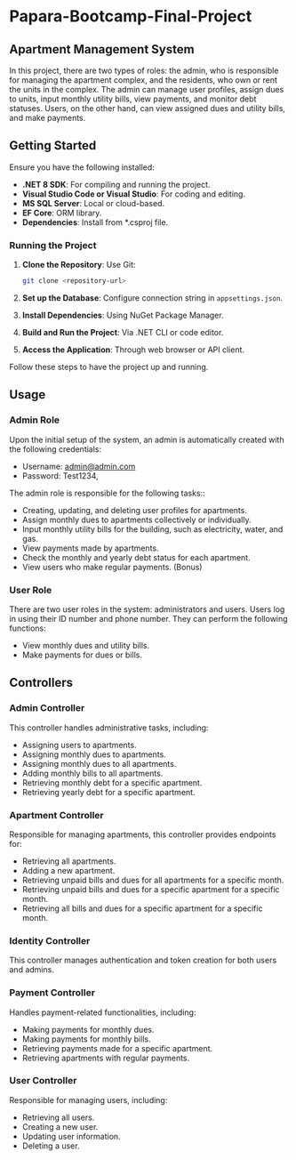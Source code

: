 # Papara-Bootcamp-Final-Project

## Apartment Management System
In this project, there are two types of roles: the admin, who is responsible for managing the apartment complex, and the residents, who own or rent the units in the complex. The admin can manage user profiles, assign dues to units, input monthly utility bills, view payments, and monitor debt statuses. Users, on the other hand, can view assigned dues and utility bills, and make payments.

## Getting Started

Ensure you have the following installed:

- **.NET 8 SDK**: For compiling and running the project.
- **Visual Studio Code or Visual Studio**: For coding and editing.
- **MS SQL Server**: Local or cloud-based.
- **EF Core**: ORM library.
- **Dependencies**: Install from *.csproj file.

### Running the Project

1. **Clone the Repository**: Use Git:

    ```bash
    git clone <repository-url>
    ```

2. **Set up the Database**: Configure connection string in `appsettings.json`.

3. **Install Dependencies**: Using NuGet Package Manager.

4. **Build and Run the Project**: Via .NET CLI or code editor.

5. **Access the Application**: Through web browser or API client.

Follow these steps to have the project up and running.

## Usage

### Admin Role

Upon the initial setup of the system, an admin is automatically created with the following credentials:
- Username: admin@admin.com
- Password: Test1234,

The admin role is responsible for the following tasks::
- Creating, updating, and deleting user profiles for apartments.
- Assign monthly dues to apartments collectively or individually.
- Input monthly utility bills for the building, such as electricity, water, and gas.
- View payments made by apartments.
- Check the monthly and yearly debt status for each apartment.
- View users who make regular payments. (Bonus)

### User Role

There are two user roles in the system: administrators and users. Users log in using their ID number and phone number. They can perform the following functions:
- View monthly dues and utility bills.
- Make payments for dues or bills.

## Controllers

### Admin Controller

This controller handles administrative tasks, including:
- Assigning users to apartments.
- Assigning monthly dues to apartments.
- Assigning monthly dues to all apartments.
- Adding monthly bills to all apartments.
- Retrieving monthly debt for a specific apartment.
- Retrieving yearly debt for a specific apartment.

### Apartment Controller

Responsible for managing apartments, this controller provides endpoints for:
- Retrieving all apartments.
- Adding a new apartment.
- Retrieving unpaid bills and dues for all apartments for a specific month.
- Retrieving unpaid bills and dues for a specific apartment for a specific month.
- Retrieving all bills and dues for a specific apartment for a specific month.

### Identity Controller

This controller manages authentication and token creation for both users and admins.

### Payment Controller

Handles payment-related functionalities, including:
- Making payments for monthly dues.
- Making payments for monthly bills.
- Retrieving payments made for a specific apartment.
- Retrieving apartments with regular payments.

### User Controller

Responsible for managing users, including:
- Retrieving all users.
- Creating a new user.
- Updating user information.
- Deleting a user.

